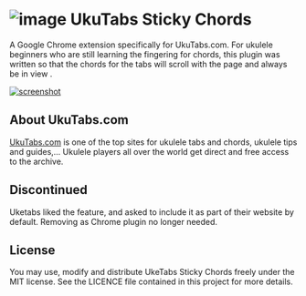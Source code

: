 # ![image](https://raw.github.com/tleish/UkuTabs-Sticky-Chords/master/icons/icon48.png) UkuTabs Sticky Chords
A Google Chrome extension specifically for UkuTabs.com. For ukulele beginners who are still learning the fingering for chords, this plugin was written so that the chords for the tabs will scroll with the page and always be in view .

[![screenshot](https://raw.github.com/tleish/UkuTabs-Sticky-Chords/master/images/screenshot.png)](#screenshot)

## About UkuTabs.com
[UkuTabs.com](http://ukutabs.com/) is one of the top sites for ukulele tabs and chords, ukulele tips and guides,... Ukulele players all over the world get direct and free access to the archive.

## Discontinued
Uketabs liked the feature, and asked to include it as part of their website by default.  Removing as Chrome plugin no longer needed.

## License

You may use, modify and distribute UkeTabs Sticky Chords freely under the MIT license. See the LICENCE file contained in this project for more details.
